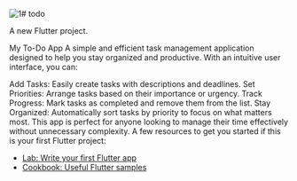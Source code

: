 ![1](https://github.com/user-attachments/assets/4483dc8d-a799-48a8-be6d-55a910013786)# todo

A new Flutter project.

My To-Do App
A simple and efficient task management application designed to help you stay organized and productive. With an intuitive user interface, you can:

Add Tasks: Easily create tasks with descriptions and deadlines.
Set Priorities: Arrange tasks based on their importance or urgency.
Track Progress: Mark tasks as completed and remove them from the list.
Stay Organized: Automatically sort tasks by priority to focus on what matters most.
This app is perfect for anyone looking to manage their time effectively without unnecessary complexity.
A few resources to get you started if this is your first Flutter project:

- [Lab: Write your first Flutter app](https://docs.flutter.dev/get-started/codelab)
- [Cookbook: Useful Flutter samples](https://docs.flutter.dev/cookbook)


